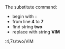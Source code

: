 The substitute command:
- begin with `:`
- from line **4** to **7**
- find string **two**
- replace with string **VIM**

 :4,7s/two/VIM
